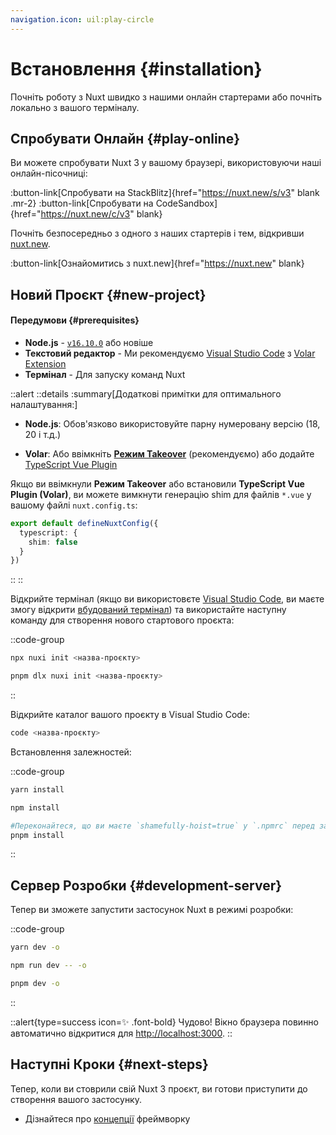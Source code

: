 ```yaml
---
navigation.icon: uil:play-circle
---
```


# Встановлення {#installation}

Почніть роботу з Nuxt швидко з нашими онлайн стартерами або почніть локально з вашого терміналу.

## Спробувати Онлайн {#play-online}

Ви можете спробувати Nuxt 3 у вашому браузері, використовуючи наші онлайн-пісочниці:

:button-link[Спробувати на StackBlitz]{href="https://nuxt.new/s/v3" blank .mr-2}
:button-link[Спробувати на CodeSandbox]{href="https://nuxt.new/c/v3" blank}

Почніть безпосередньо з одного з наших стартерів і тем, відкривши [nuxt.new](https://nuxt.new).

:button-link[Ознайомитись з nuxt.new]{href="https://nuxt.new" blank}

## Новий Проєкт {#new-project}

<!-- TODO: need to fix upstream in nuxt/nuxt.com -->
<!-- markdownlint-disable-next-line MD001 -->
#### Передумови {#prerequisites}

- **Node.js** - [`v16.10.0`](https://nodejs.org/en/) або новіше
- **Текстовий редактор** - Ми рекомендуємо [Visual Studio Code](https://code.visualstudio.com/) з [Volar Extension](https://marketplace.visualstudio.com/items?itemName=Vue.volar)
- **Термінал** - Для запуску команд Nuxt

::alert
::details
:summary[Додаткові примітки для оптимального налаштування:]
- **Node.js**: Обов'язково використовуйте парну нумеровану версію (18, 20 і т.д.)

- **Volar**: Або ввімкніть [**Режим Takeover**](https://vuejs.org/guide/typescript/overview.html#volar-takeover-mode) (рекомендуємо) або додайте [TypeScript Vue Plugin](https://marketplace.visualstudio.com/items?itemName=Vue.vscode-typescript-vue-plugin)

Якщо ви ввімкнули **Режим Takeover** або встановили **TypeScript Vue Plugin (Volar)**, ви можете вимкнути генерацію shim для файлів `*.vue` у вашому файлі `nuxt.config.ts`:

```ts [nuxt.config.ts]
export default defineNuxtConfig({
  typescript: {
    shim: false
  }
})
```

::
::

Відкрийте термінал (якщо ви використовєте [Visual Studio Code](https://code.visualstudio.com/), ви маєте змогу відкрити [вбудований термінал](https://code.visualstudio.com/docs/editor/integrated-terminal)) та використайте наступну команду для створення нового стартового проєкта:

::code-group

```bash [npx]
npx nuxi init <назва-проєкту>
```

```bash [pnpm]
pnpm dlx nuxi init <назва-проєкту>
```

::

Відкрийте каталог вашого проєкту в Visual Studio Code:

```bash
code <назва-проєкту>
```

Встановлення залежностей:

::code-group

```bash [yarn]
yarn install
```

```bash [npm]
npm install
```

```bash [pnpm]
#Переконайтеся, що ви маєте `shamefully-hoist=true` у `.npmrc` перед запуском встановлення pnpm
pnpm install
```

::

## Сервер Розробки {#development-server}

Тепер ви зможете запустити застосунок Nuxt в режимі розробки:

::code-group

```bash [yarn]
yarn dev -o
```

```bash [npm]
npm run dev -- -o
```

```bash [pnpm]
pnpm dev -o
```

::

::alert{type=success icon=✨ .font-bold}
Чудово! Вікно браузера повинно автоматично відкритися для <http://localhost:3000>.
::

## Наступні Кроки {#next-steps}

Тепер, коли ви стоврили свій Nuxt 3 проєкт, ви готови приступити до створення вашого застосунку.

- Дізнайтеся про [концепції](/docs/guide/concepts/auto-imports) фреймворку
